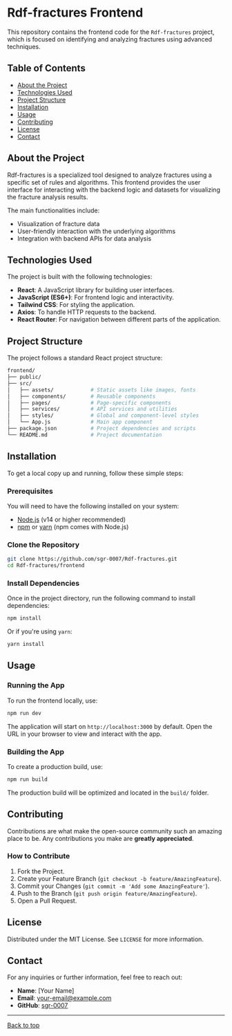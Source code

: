
# Rdf-fractures Frontend

This repository contains the frontend code for the `Rdf-fractures` project, which is focused on identifying and analyzing fractures using advanced techniques.

## Table of Contents

- [About the Project](#about-the-project)
- [Technologies Used](#technologies-used)
- [Project Structure](#project-structure)
- [Installation](#installation)
- [Usage](#usage)
- [Contributing](#contributing)
- [License](#license)
- [Contact](#contact)

## About the Project

Rdf-fractures is a specialized tool designed to analyze fractures using a specific set of rules and algorithms. This frontend provides the user interface for interacting with the backend logic and datasets for visualizing the fracture analysis results.

The main functionalities include:
- Visualization of fracture data
- User-friendly interaction with the underlying algorithms
- Integration with backend APIs for data analysis

## Technologies Used

The project is built with the following technologies:

- **React**: A JavaScript library for building user interfaces.
- **JavaScript (ES6+)**: For frontend logic and interactivity.
- **Tailwind CSS**: For styling the application.
- **Axios**: To handle HTTP requests to the backend.
- **React Router**: For navigation between different parts of the application.

## Project Structure

The project follows a standard React project structure:

```bash
frontend/
├── public/
├── src/
│   ├── assets/            # Static assets like images, fonts
│   ├── components/        # Reusable components
│   ├── pages/             # Page-specific components
│   ├── services/          # API services and utilities
│   ├── styles/            # Global and component-level styles
│   └── App.js             # Main app component
├── package.json           # Project dependencies and scripts
└── README.md              # Project documentation
```

## Installation

To get a local copy up and running, follow these simple steps:

### Prerequisites

You will need to have the following installed on your system:

- [Node.js](https://nodejs.org/en/download/) (v14 or higher recommended)
- [npm](https://www.npmjs.com/) or [yarn](https://yarnpkg.com/) (npm comes with Node.js)

### Clone the Repository

```bash
git clone https://github.com/sgr-0007/Rdf-fractures.git
cd Rdf-fractures/frontend
```

### Install Dependencies

Once in the project directory, run the following command to install dependencies:

```bash
npm install
```

Or if you're using `yarn`:

```bash
yarn install
```

## Usage

### Running the App

To run the frontend locally, use:

```bash
npm run dev
```

The application will start on `http://localhost:3000` by default. Open the URL in your browser to view and interact with the app.

### Building the App

To create a production build, use:

```bash
npm run build
```

The production build will be optimized and located in the `build/` folder.

## Contributing

Contributions are what make the open-source community such an amazing place to be. Any contributions you make are **greatly appreciated**.

### How to Contribute

1. Fork the Project.
2. Create your Feature Branch (`git checkout -b feature/AmazingFeature`).
3. Commit your Changes (`git commit -m 'Add some AmazingFeature'`).
4. Push to the Branch (`git push origin feature/AmazingFeature`).
5. Open a Pull Request.

## License

Distributed under the MIT License. See `LICENSE` for more information.

## Contact

For any inquiries or further information, feel free to reach out:

- **Name**: [Your Name]
- **Email**: your-email@example.com
- **GitHub**: [sgr-0007](https://github.com/sgr-0007)

---

[Back to top](#rdf-fractures-frontend)

